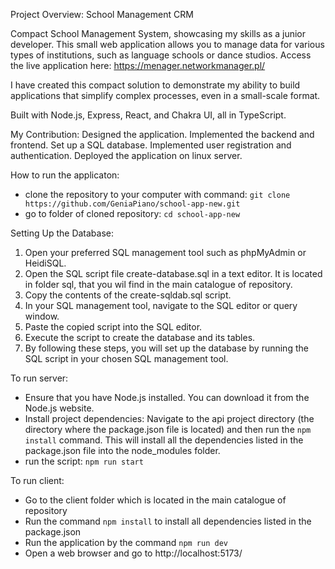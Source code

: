 Project Overview: School Management CRM

Compact School Management System, showcasing my skills as a junior developer.
This small web application allows you to manage data for various types of institutions, such as language schools or dance studios.
Access the live application here: 
https://menager.networkmanager.pl/


I have created this compact solution to demonstrate my ability to build applications that simplify complex processes, even in a small-scale format.

Built with Node.js, Express, React, and Chakra UI, all in TypeScript.

My Contribution:
Designed the application.
Implemented the backend and frontend.
Set up a SQL database.
Implemented user registration and authentication.
Deployed the application on linux server.

How to run the applicaton:

- clone the repository to your computer with command:
 `git clone https://github.com/GeniaPiano/school-app-new.git`
 - go to folder of cloned repository:
  `cd school-app-new`

Setting Up the Database:
1. Open your preferred SQL management tool such as phpMyAdmin or HeidiSQL.
2. Open the SQL script file create-database.sql in a text editor. It is located in folder sql, that you wil find in the main catalogue of repository.
3. Copy the contents of the create-sqldab.sql script.
4. In your SQL management tool, navigate to the SQL editor or query window.
5. Paste the copied script into the SQL editor.
6. Execute the script to create the database and its tables.
7. By following these steps, you will set up the database by running the SQL script in your chosen SQL management tool.

To run server: 
- Ensure that you have Node.js installed. You can download it from the Node.js website.
- Install project dependencies: Navigate to the api project directory (the directory where the package.json file is located) and then run the `npm install` command. This will install all the dependencies listed in the package.json file into the node_modules folder.
- run the script: `npm run start`

To run client:
- Go to the client folder which is located in the main catalogue of repository
- Run the command `npm install` to install all dependencies  listed in the package.json
- Run the application by the command `npm run dev`
- Open a web browser and go to http://localhost:5173/











